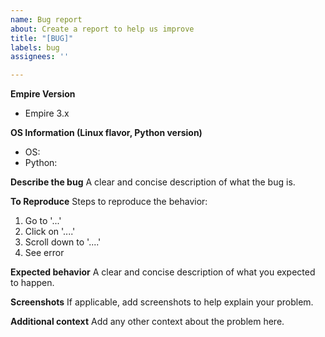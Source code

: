 ```yaml
---
name: Bug report
about: Create a report to help us improve
title: "[BUG]"
labels: bug
assignees: ''

---
```


**Empire Version**
- Empire 3.x

**OS Information (Linux flavor, Python version)**
- OS: 
- Python: 

**Describe the bug**
A clear and concise description of what the bug is.

**To Reproduce**
Steps to reproduce the behavior:
1. Go to '...'
2. Click on '....'
3. Scroll down to '....'
4. See error

**Expected behavior**
A clear and concise description of what you expected to happen.

**Screenshots**
If applicable, add screenshots to help explain your problem.

**Additional context**
Add any other context about the problem here.
